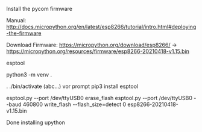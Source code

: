 Install the pycom firmware

Manual: http://docs.micropython.org/en/latest/esp8266/tutorial/intro.html#deploying-the-firmware

Download Firmware: https://micropython.org/download/esp8266/
-> https://micropython.org/resources/firmware/esp8266-20210418-v1.15.bin

esptool

python3 -m venv .

. ./bin/activate
(abc...) vor prompt
pip3 install esptool


esptool.py --port /dev/ttyUSB0 erase_flash
esptool.py --port /dev/ttyUSB0 --baud 460800 write_flash --flash_size=detect 0 esp8266-20210418-v1.15.bin

Done installing upython


